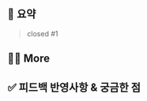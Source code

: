 
## 📄 요약 <!-- 어떤 걸 만들었는지 대략적으로 설명해주세요 -->
<!-- 이슈 닫아주세요 -->
> closed #1

## 🙋🏻 More <!-- 기능을 Commit 별로 잘개 쪼개고, Commit 별로 설명해주세요 -->

## ✅ 피드백 반영사항 & 궁금한 점  <!-- 지난 코드리뷰에서 고친 사항 또는 궁금한 점 적어주세요 -->
